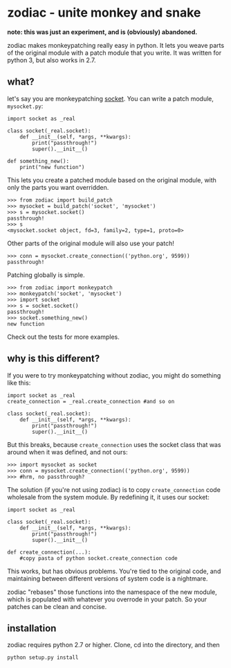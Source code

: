 zodiac - unite monkey and snake
=================================

**note: this was just an experiment, and is (obviously) abandoned.**

zodiac makes monkeypatching really easy in python. It lets you weave parts of the original module with a patch module that you write. It was written for python 3, but also works in 2.7.

what?
----

let's say you are monkeypatching [socket][]. You can write a patch module, `mysocket.py`:

	import socket as _real

	class socket(_real.socket):
		def __init__(self, *args, **kwargs):
			print("passthrough!")
			super().__init__()

	def something_new():
		print("new function")

This lets you create a patched module based on the original module, with only the parts you want overridden.

	>>> from zodiac import build_patch
	>>> mysocket = build_patch('socket', 'mysocket')
	>>>	s = mysocket.socket()
	passthrough!
	>>> s
	<mysocket.socket object, fd=3, family=2, type=1, proto=0>

Other parts of the original module will also use your patch!

	>>> conn = mysocket.create_connection(('python.org', 9599))
	passthrough!

Patching globally is simple.

	>>> from zodiac import monkeypatch
	>>> monkeypatch('socket', 'mysocket')
	>>> import socket
	>>> s = socket.socket()
	passthrough!
	>>> socket.something_new()
	new function

Check out the tests for more examples. 

why is this different?
----------------------

If you were to try monkeypatching without zodiac, you might do something like this:

	import socket as _real
	create_connection = _real.create_connection #and so on

	class socket(_real.socket):
		def __init__(self, *args, **kwargs):
			print("passthrough!")
			super().__init__()

But this breaks, because `create_connection` uses the socket class that was around when it was defined, and not ours:

	>>> import mysocket as socket
	>>> conn = mysocket.create_connection(('python.org', 9599))
	>>> #hrm, no passthrough?

The solution (if you're not using zodiac) is to copy `create_connection` code wholesale from the system module. By redefining it, it uses our socket:

	import socket as _real

	class socket(_real.socket):
		def __init__(self, *args, **kwargs):
			print("passthrough!")
			super().__init__()

	def create_connection(...):
		#copy pasta of python socket.create_connection code

This works, but has obvious problems. You're tied to the original code, and maintaining between different versions of system code is a nightmare.

zodiac "rebases" those functions into the namespace of the new module, which is populated with whatever you overrode in your patch. So your patches can be clean and concise.

installation
------------

zodiac requires python 2.7 or higher. Clone, cd into the directory, and then

    python setup.py install


[socket]: http://docs.python.org/py3k/library/socket.html

